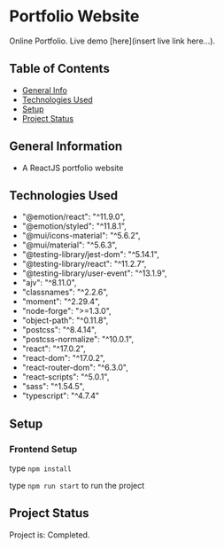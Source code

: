 # Portfolio Website
Online Portfolio.
Live demo [here](insert live link here...).

## Table of Contents
* [General Info](#general-information)
* [Technologies Used](#technologies-used)
* [Setup](#setup)
* [Project Status](#project-status)

## General Information
- A ReactJS portfolio website 

## Technologies Used
- "@emotion/react": "^11.9.0",
- "@emotion/styled": "^11.8.1",
- "@mui/icons-material": "^5.6.2",
- "@mui/material": "^5.6.3",
- "@testing-library/jest-dom": "^5.14.1",
- "@testing-library/react": "^11.2.7",
- "@testing-library/user-event": "^13.1.9",
- "ajv": "^8.11.0",
- "classnames": "^2.2.6",
- "moment": "^2.29.4",
- "node-forge": ">=1.3.0",
- "object-path": "^0.11.8",
- "postcss": "^8.4.14",
- "postcss-normalize": "^10.0.1",
- "react": "^17.0.2",
- "react-dom": "^17.0.2",
- "react-router-dom": "^6.3.0",
- "react-scripts": "^5.0.1",
- "sass": "^1.54.5",
- "typescript": "^4.7.4"

## Setup

### Frontend Setup

type `npm install`

type `npm run start` to run the project


## Project Status
Project is: Completed.


